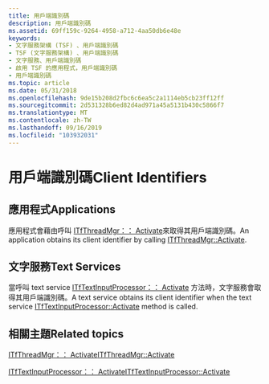 ```yaml
---
title: 用戶端識別碼
description: 用戶端識別碼
ms.assetid: 69ff159c-9264-4958-a712-4aa50db6e48e
keywords:
- 文字服務架構 (TSF) 、用戶端識別碼
- TSF (文字服務架構) 、用戶端識別碼
- 文字服務、用戶端識別碼
- 啟用 TSF 的應用程式，用戶端識別碼
- 用戶端識別碼
ms.topic: article
ms.date: 05/31/2018
ms.openlocfilehash: 9de15b208d2fbc6c6ea5c2a1114eb5cb23ff12ff
ms.sourcegitcommit: 2d531328b6ed82d4ad971a45a5131b430c5866f7
ms.translationtype: MT
ms.contentlocale: zh-TW
ms.lasthandoff: 09/16/2019
ms.locfileid: "103932031"
---
```

# <a name="client-identifiers"></a><span data-ttu-id="3a2f6-108">用戶端識別碼</span><span class="sxs-lookup"><span data-stu-id="3a2f6-108">Client Identifiers</span></span>

## <a name="applications"></a><span data-ttu-id="3a2f6-109">應用程式</span><span class="sxs-lookup"><span data-stu-id="3a2f6-109">Applications</span></span>

<span data-ttu-id="3a2f6-110">應用程式會藉由呼叫 [ITfThreadMgr：： Activate](/windows/desktop/api/Msctf/nf-msctf-itfthreadmgr-activate)來取得其用戶端識別碼。</span><span class="sxs-lookup"><span data-stu-id="3a2f6-110">An application obtains its client identifier by calling [ITfThreadMgr::Activate](/windows/desktop/api/Msctf/nf-msctf-itfthreadmgr-activate).</span></span>

## <a name="text-services"></a><span data-ttu-id="3a2f6-111">文字服務</span><span class="sxs-lookup"><span data-stu-id="3a2f6-111">Text Services</span></span>

<span data-ttu-id="3a2f6-112">當呼叫 text service [ITfTextInputProcessor：： Activate](/windows/desktop/api/Msctf/nf-msctf-itftextinputprocessor-activate) 方法時，文字服務會取得其用戶端識別碼。</span><span class="sxs-lookup"><span data-stu-id="3a2f6-112">A text service obtains its client identifier when the text service [ITfTextInputProcessor::Activate](/windows/desktop/api/Msctf/nf-msctf-itftextinputprocessor-activate) method is called.</span></span>

## <a name="related-topics"></a><span data-ttu-id="3a2f6-113">相關主題</span><span class="sxs-lookup"><span data-stu-id="3a2f6-113">Related topics</span></span>

<dl> <dt>

[<span data-ttu-id="3a2f6-114">ITfThreadMgr：： Activate</span><span class="sxs-lookup"><span data-stu-id="3a2f6-114">ITfThreadMgr::Activate</span></span>](/windows/desktop/api/Msctf/nf-msctf-itfthreadmgr-activate)
</dt> <dt>

[<span data-ttu-id="3a2f6-115">ITfTextInputProcessor：： Activate</span><span class="sxs-lookup"><span data-stu-id="3a2f6-115">ITfTextInputProcessor::Activate</span></span>](/windows/desktop/api/Msctf/nf-msctf-itftextinputprocessor-activate)
</dt> </dl>

 

 




